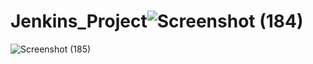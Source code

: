 # Jenkins_Project![Screenshot (184)](https://github.com/hardikkwatra/Jenkins_Project/assets/78718601/66e16eec-33f0-412d-a6cf-1444e07e6e21)
![Screenshot (185)](https://github.com/hardikkwatra/Jenkins_Project/assets/78718601/c3d9c68d-0bc7-46ba-88d4-ccf1fb794b40)
